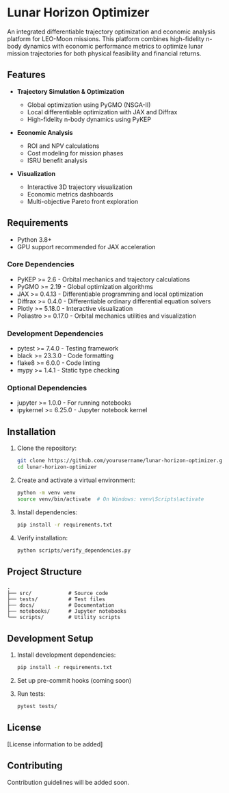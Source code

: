 # Lunar Horizon Optimizer

An integrated differentiable trajectory optimization and economic analysis platform for LEO-Moon missions. This platform combines high-fidelity n-body dynamics with economic performance metrics to optimize lunar mission trajectories for both physical feasibility and financial returns.

## Features

- **Trajectory Simulation & Optimization**
  - Global optimization using PyGMO (NSGA-II)
  - Local differentiable optimization with JAX and Diffrax
  - High-fidelity n-body dynamics using PyKEP

- **Economic Analysis**
  - ROI and NPV calculations
  - Cost modeling for mission phases
  - ISRU benefit analysis

- **Visualization**
  - Interactive 3D trajectory visualization
  - Economic metrics dashboards
  - Multi-objective Pareto front exploration

## Requirements

- Python 3.8+
- GPU support recommended for JAX acceleration

### Core Dependencies
- PyKEP >= 2.6 - Orbital mechanics and trajectory calculations
- PyGMO >= 2.19 - Global optimization algorithms
- JAX >= 0.4.13 - Differentiable programming and local optimization
- Diffrax >= 0.4.0 - Differentiable ordinary differential equation solvers
- Plotly >= 5.18.0 - Interactive visualization
- Poliastro >= 0.17.0 - Orbital mechanics utilities and visualization

### Development Dependencies
- pytest >= 7.4.0 - Testing framework
- black >= 23.3.0 - Code formatting
- flake8 >= 6.0.0 - Code linting
- mypy >= 1.4.1 - Static type checking

### Optional Dependencies
- jupyter >= 1.0.0 - For running notebooks
- ipykernel >= 6.25.0 - Jupyter notebook kernel

## Installation

1. Clone the repository:
   ```bash
   git clone https://github.com/yourusername/lunar-horizon-optimizer.git
   cd lunar-horizon-optimizer
   ```

2. Create and activate a virtual environment:
   ```bash
   python -m venv venv
   source venv/bin/activate  # On Windows: venv\Scripts\activate
   ```

3. Install dependencies:
   ```bash
   pip install -r requirements.txt
   ```

4. Verify installation:
   ```bash
   python scripts/verify_dependencies.py
   ```

## Project Structure

```
.
├── src/            # Source code
├── tests/          # Test files
├── docs/           # Documentation
├── notebooks/      # Jupyter notebooks
└── scripts/        # Utility scripts
```

## Development Setup

1. Install development dependencies:
   ```bash
   pip install -r requirements.txt
   ```

2. Set up pre-commit hooks (coming soon)

3. Run tests:
   ```bash
   pytest tests/
   ```

## License

[License information to be added]

## Contributing

Contribution guidelines will be added soon.